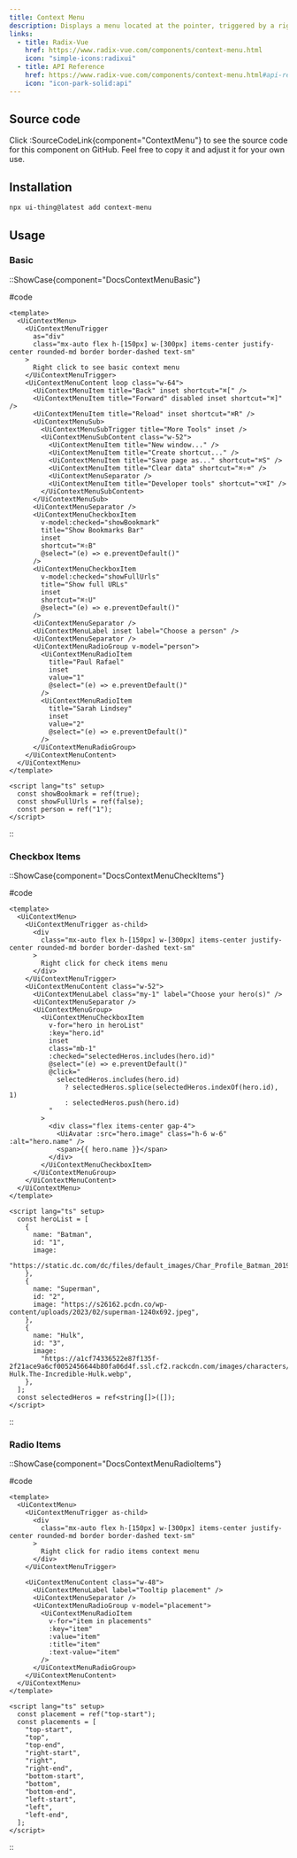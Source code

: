 ```yaml
---
title: Context Menu
description: Displays a menu located at the pointer, triggered by a right-click or a long-press.
links:
  - title: Radix-Vue
    href: https://www.radix-vue.com/components/context-menu.html
    icon: "simple-icons:radixui"
  - title: API Reference
    href: https://www.radix-vue.com/components/context-menu.html#api-reference
    icon: "icon-park-solid:api"
---
```


## Source code

Click :SourceCodeLink{component="ContextMenu"} to see the source code for this component on GitHub. Feel free to copy it and adjust it for your own use.

## Installation

```bash
npx ui-thing@latest add context-menu
```

## Usage

### Basic

::ShowCase{component="DocsContextMenuBasic"}

#code

<!-- automd:file src="../../components/content/Docs/ContextMenu/DocsContextMenuBasic.vue" code lang="vue" -->

```vue [DocsContextMenuBasic.vue]
<template>
  <UiContextMenu>
    <UiContextMenuTrigger
      as="div"
      class="mx-auto flex h-[150px] w-[300px] items-center justify-center rounded-md border border-dashed text-sm"
    >
      Right click to see basic context menu
    </UiContextMenuTrigger>
    <UiContextMenuContent loop class="w-64">
      <UiContextMenuItem title="Back" inset shortcut="⌘[" />
      <UiContextMenuItem title="Forward" disabled inset shortcut="⌘]" />
      <UiContextMenuItem title="Reload" inset shortcut="⌘R" />
      <UiContextMenuSub>
        <UiContextMenuSubTrigger title="More Tools" inset />
        <UiContextMenuSubContent class="w-52">
          <UiContextMenuItem title="New window..." />
          <UiContextMenuItem title="Create shortcut..." />
          <UiContextMenuItem title="Save page as..." shortcut="⌘S" />
          <UiContextMenuItem title="Clear data" shortcut="⌘⇧⌫" />
          <UiContextMenuSeparator />
          <UiContextMenuItem title="Developer tools" shortcut="⌥⌘I" />
        </UiContextMenuSubContent>
      </UiContextMenuSub>
      <UiContextMenuSeparator />
      <UiContextMenuCheckboxItem
        v-model:checked="showBookmark"
        title="Show Bookmarks Bar"
        inset
        shortcut="⌘⇧B"
        @select="(e) => e.preventDefault()"
      />
      <UiContextMenuCheckboxItem
        v-model:checked="showFullUrls"
        title="Show full URLs"
        inset
        shortcut="⌘⇧U"
        @select="(e) => e.preventDefault()"
      />
      <UiContextMenuSeparator />
      <UiContextMenuLabel inset label="Choose a person" />
      <UiContextMenuSeparator />
      <UiContextMenuRadioGroup v-model="person">
        <UiContextMenuRadioItem
          title="Paul Rafael"
          inset
          value="1"
          @select="(e) => e.preventDefault()"
        />
        <UiContextMenuRadioItem
          title="Sarah Lindsey"
          inset
          value="2"
          @select="(e) => e.preventDefault()"
        />
      </UiContextMenuRadioGroup>
    </UiContextMenuContent>
  </UiContextMenu>
</template>

<script lang="ts" setup>
  const showBookmark = ref(true);
  const showFullUrls = ref(false);
  const person = ref("1");
</script>
```

<!-- /automd -->

::

### Checkbox Items

::ShowCase{component="DocsContextMenuCheckItems"}

#code

<!-- automd:file src="../../components/content/Docs/ContextMenu/DocsContextMenuCheckItems.vue" code lang="vue" -->

```vue [DocsContextMenuCheckItems.vue]
<template>
  <UiContextMenu>
    <UiContextMenuTrigger as-child>
      <div
        class="mx-auto flex h-[150px] w-[300px] items-center justify-center rounded-md border border-dashed text-sm"
      >
        Right click for check items menu
      </div>
    </UiContextMenuTrigger>
    <UiContextMenuContent class="w-52">
      <UiContextMenuLabel class="my-1" label="Choose your hero(s)" />
      <UiContextMenuSeparator />
      <UiContextMenuGroup>
        <UiContextMenuCheckboxItem
          v-for="hero in heroList"
          :key="hero.id"
          inset
          class="mb-1"
          :checked="selectedHeros.includes(hero.id)"
          @select="(e) => e.preventDefault()"
          @click="
            selectedHeros.includes(hero.id)
              ? selectedHeros.splice(selectedHeros.indexOf(hero.id), 1)
              : selectedHeros.push(hero.id)
          "
        >
          <div class="flex items-center gap-4">
            <UiAvatar :src="hero.image" class="h-6 w-6" :alt="hero.name" />
            <span>{{ hero.name }}</span>
          </div>
        </UiContextMenuCheckboxItem>
      </UiContextMenuGroup>
    </UiContextMenuContent>
  </UiContextMenu>
</template>

<script lang="ts" setup>
  const heroList = [
    {
      name: "Batman",
      id: "1",
      image:
        "https://static.dc.com/dc/files/default_images/Char_Profile_Batman_20190116_5c3fc4b40faec2.47318964.jpg",
    },
    {
      name: "Superman",
      id: "2",
      image: "https://s26162.pcdn.co/wp-content/uploads/2023/02/superman-1240x692.jpeg",
    },
    {
      name: "Hulk",
      id: "3",
      image:
        "https://a1cf74336522e87f135f-2f21ace9a6cf0052456644b80fa06d4f.ssl.cf2.rackcdn.com/images/characters/large/800/The-Hulk.The-Incredible-Hulk.webp",
    },
  ];
  const selectedHeros = ref<string[]>([]);
</script>
```

<!-- /automd -->

::

### Radio Items

::ShowCase{component="DocsContextMenuRadioItems"}

#code

<!-- automd:file src="../../components/content/Docs/ContextMenu/DocsContextMenuRadioItems.vue" code lang="vue" -->

```vue [DocsContextMenuRadioItems.vue]
<template>
  <UiContextMenu>
    <UiContextMenuTrigger as-child>
      <div
        class="mx-auto flex h-[150px] w-[300px] items-center justify-center rounded-md border border-dashed text-sm"
      >
        Right click for radio items context menu
      </div>
    </UiContextMenuTrigger>

    <UiContextMenuContent class="w-48">
      <UiContextMenuLabel label="Tooltip placement" />
      <UiContextMenuSeparator />
      <UiContextMenuRadioGroup v-model="placement">
        <UiContextMenuRadioItem
          v-for="item in placements"
          :key="item"
          :value="item"
          :title="item"
          :text-value="item"
        />
      </UiContextMenuRadioGroup>
    </UiContextMenuContent>
  </UiContextMenu>
</template>

<script lang="ts" setup>
  const placement = ref("top-start");
  const placements = [
    "top-start",
    "top",
    "top-end",
    "right-start",
    "right",
    "right-end",
    "bottom-start",
    "bottom",
    "bottom-end",
    "left-start",
    "left",
    "left-end",
  ];
</script>
```

<!-- /automd -->

::
